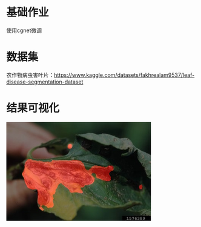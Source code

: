 # 基础作业

使用cgnet微调

# 数据集

农作物病虫害叶片：https://www.kaggle.com/datasets/fakhrealam9537/leaf-disease-segmentation-dataset

# 结果可视化

![image](https://github.com/yayoyo66/OpenMMLabCampHomework/blob/main/%E4%BD%9C%E4%B8%9A3/%E5%9F%BA%E7%A1%80%E4%BD%9C%E4%B8%9A/mydataset_result.jpeg?raw=true)
